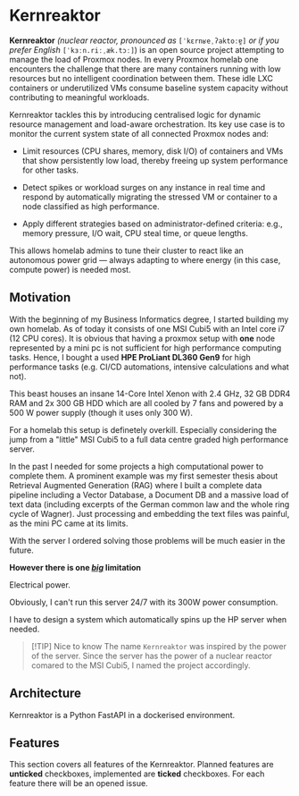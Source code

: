 # Kernreaktor

**Kernreaktor** _(nuclear reactor, pronounced as_ `[ˈkɛrnʁeˌʔaktoːɐ̯]` _or if you prefer English_ `[ˈkɜːn.riːˌæk.tɔː]`) is an open source project attempting to manage the load of Proxmox nodes. In every Proxmox homelab one encounters the challenge that there are many containers running with low resources but no intelligent coordination between them. These idle LXC containers or underutilized VMs consume baseline system capacity without contributing to meaningful workloads.

Kernreaktor tackles this by introducing centralised logic for dynamic resource management and load-aware orchestration. Its key use case is to monitor the current system state of all connected Proxmox nodes and:

- Limit resources (CPU shares, memory, disk I/O) of containers and VMs that show persistently low load, thereby freeing up system performance for other tasks.

- Detect spikes or workload surges on any instance in real time and respond by automatically migrating the stressed VM or container to a node classified as high performance.

- Apply different strategies based on administrator-defined criteria: e.g., memory pressure, I/O wait, CPU steal time, or queue lengths.

This allows homelab admins to tune their cluster to react like an autonomous power grid — always adapting to where energy (in this case, compute power) is needed most.

## Motivation

With the beginning of my Business Informatics degree, I started building my own homelab. As of today it consists of one MSI Cubi5 with an Intel core i7 (12 CPU cores). It is obvious that having a proxmox setup with **one** node represented by a mini pc is not sufficient for high performance computing tasks. Hence, I bought a used **HPE ProLiant DL360 Gen9** for high performance tasks (e.g. CI/CD automations, intensive calculations and what not).

This beast houses an insane 14-Core Intel Xenon with 2.4 GHz, 32 GB DDR4 RAM and 2x 300 GB HDD which are all cooled by 7 fans and powered by a 500 W power supply (though it uses only 300 W).

For a homelab this setup is definetely overkill. Especially considering the jump from a "little" MSI Cubi5 to a full data centre graded high performance server.

In the past I needed for some projects a high computational power to complete them. A prominent example was my first semester thesis about Retrieval Augmented Generation (RAG) where I built a complete data pipeline including a Vector Database, a Document DB and a massive load of text data (including excerpts of the German common law and the whole ring cycle of Wagner). Just processing and embedding the text files was painful, as the mini PC came at its limits.

With the server I ordered solving those problems will be much easier in the future.

**However there is one <u>_big_</u> limitation**

Electrical power.

Obviously, I can't run this server 24/7 with its 300W power consumption.

I have to design a system which automatically spins up the HP server when needed.

>[!TIP] Nice to know
>The name `Kernreaktor` was inspired by the power of the server. Since the server has the power of a nuclear reactor comared to the MSI Cubi5, I named the project accordingly.

## Architecture

Kernreaktor is a Python FastAPI in a dockerised environment.

## Features

This section covers all features of the Kernreaktor. Planned features are **unticked** checkboxes, implemented are **ticked** checkboxes. For each feature there will be an opened issue.
